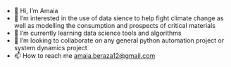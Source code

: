 - 👋 Hi, I’m Amaia
- 👀 I’m interested in the use of data sience to help fight climate change as well as modelling the consumption and prospects of critical materials
- 🌱 I’m currently learning data science tools and algorithms
- 💞️ I’m looking to collaborate on any general python automation project or system dynamics project
- 📫 How to reach me amaia.beraza12@gmail.com

<!---
a-beraza/a-beraza is a ✨ special ✨ repository because its `README.md` (this file) appears on your GitHub profile.
You can click the Preview link to take a look at your changes.
--->
